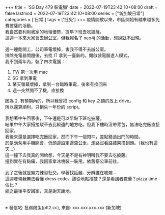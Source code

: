 +++
title = 'SG Day 479 裝電腦'
date = 2022-07-19T23:42:10+08:00
draft = false
lastmod = 2022-07-19T23:42:10+08:00
series = ["新加坡日常"]
categories = ['日常']
tags = ['批兔']
+++
疫情開放以來，市區開始有越來越多免費披薩的活動。<br>
我自然要利用我家的地理優勢，提早下班去吃披薩。<br>
這週一本來大家會去辦公室，但我報名了 neo4j 的活動，想說就不出現。<br>
<br>
週一睡飽開工，公司筆電壞掉，害我不得不去辦公室。<br>
排除充電器問題後，去找 IT 拿到一臺新的。開啟裝電腦達人模式，<br>
我不到兩年內，裝了四次電腦：<br>
1. TW 第一次用 mac<br>
2. SG 拿到筆電<br>
3. 某天螢幕壞掉，拿到一台臨時筆電，後來有換回來<br>
4. 週一突然開不了機，直接換

因為 2. 有預期內的，所以我曾把 config 和 key 之類的放上 drive。<br>
所以還算順利，只損失一年份的 script。<br>
<br>
我想著中午回家後，下午還是可以早點下班吃披薩。<br>
結果中午大家搭接駁車去比較遠的地方吃。但我下樓時沒帶背包，無法吃完飯直接回家。<br>
我後來還是選擇吃完飯回家。然而下午一個閃祌，差點錯過出門的時間。<br>
於是匆匆用手機開會，低頭邊設定邊查公車，走路沒看路結果撞到頭。（我也有這天…）<br>
這一撞下去我真的開始想，今天是不是有神明叫我不要去吃披薩。<br>
撞到實在有點痛，我回家拿冰塊裝一裝用。依舊搭公車前往。<br>
<br>
到了之後就是努力練習社交，學著找話題、分辨誰在唬爛…<br>
這週發現我無法看懂 dress code。該從地點推敲？還是看講者數量？pizza time 佔比？<br>
總之最後平安回家，真是謝天謝地。<br>
<br>
--<br>
※ 發信站: 批踢踢兔(ptt2.cc), 來自: xxx.xxx.xxx.xxx (新加坡)<br>
